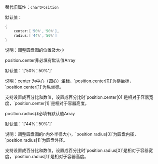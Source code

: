 替代旧属性：`chartPosition`

默认值：

```d
{
    center:['50%','50%'],
    radius:['44%','50%']
}
```

说明：调整圆盘图的位置及大小

<p class='ev_expand_title'>position.center<span class='ev_expand_required'>非必填</span><span class='ev_expand_defaults'>有默认值</span><span class='ev_expand_type'>Array</span>

<p class='ev_expand_introduce'>默认值：`['50%','50%']`

<p class='ev_expand_introduce'>说明：center 为中心（圆心）坐标，`position.center[0]`为横坐标，`position.center[1]`为纵坐标。
<p class='ev_expand_introduce'>支持设置成百分比和数值，设置成百分比时`position.center[0]`是相对于容器宽度，`position.center[1]`是相对于容器高度。

<p class='ev_expand_title'>position.radius<span class='ev_expand_required'>非必填</span><span class='ev_expand_defaults'>有默认值</span><span class='ev_expand_type'>Array</span>

<p class='ev_expand_introduce'>默认值：`['44%','50%']`

<p class='ev_expand_introduce'>说明：调整圆盘图的n内外半径大小，`position.radius[0]`为圆盘内径，`position.radius[1]`为圆盘外径。
<p class='ev_expand_introduce'>支持设置成百分比和数值，设置成百分比时`position.radius[0]`是相对于容器宽度，`position.radius[1]`是相对于容器高度。
